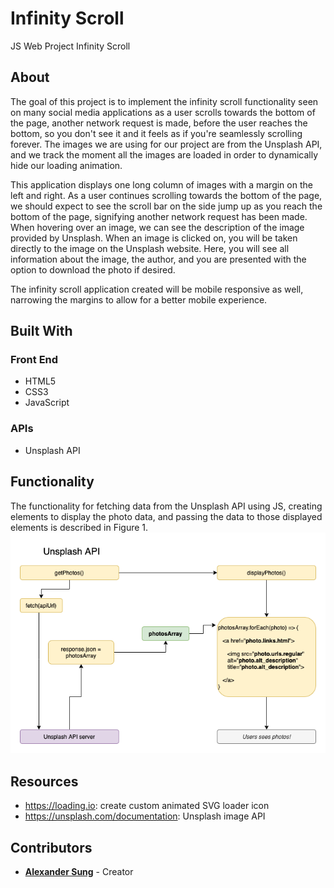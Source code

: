 # Infinity Scroll
JS Web Project Infinity Scroll

## About
The goal of this project is to implement the infinity scroll functionality seen on many social media applications as a user scrolls towards the bottom of the page, another network request is made, before the user reaches the bottom, so you don't see it and it feels as if you're seamlessly scrolling forever. The images we are using for our project are from the Unsplash API, and we track the moment all the images are loaded in order to dynamically hide our loading animation. 

This application displays one long column of images with a margin on the left and right. As a user continues scrolling towards the bottom of the page, we should expect to see the scroll bar on the side jump up as you reach the bottom of the page, signifying another network request has been made. When hovering over an image, we can see the description of the image provided by Unsplash. When an image is clicked on, you will be taken directly to the image on the Unsplash website. Here, you will see all information about the image, the author, and you are presented with the option to download the photo if desired. 

The infinity scroll application created will be mobile responsive as well, narrowing the margins to allow for a better mobile experience. 

## Built With

### Front End
 - HTML5
 - CSS3
 - JavaScript

### APIs
 - Unsplash API

## Functionality
The functionality for fetching data from the Unsplash API using JS, creating elements to display the photo data, and passing the data to those displayed elements is described in Figure 1. 
![Figure 1](/images/Unsplash_API_Flowchart.png) 

## Resources
 - https://loading.io: create custom animated SVG loader icon
 - https://unsplash.com/documentation: Unsplash image API

## Contributors
 - [**Alexander Sung**](https://github.com/alsung) - Creator